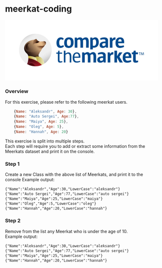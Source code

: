 # meerkat-coding

![alt text](./ctm-blue-logo.jpeg)

### Overview

For this exercise, please refer to the following meerkat users.

``` javascript
    {Name: "Aleksandr", Age: 30},
    {Name: "Auto Sergei", Age:77},
    {Name: "Maiya", Age: 25},
    {Name: "Oleg", Age: 5},
    {Name: "Hannah", Age: 20}
```

This exercise is split into multiple steps.  
Each step will require you to add or extract some information from the Meerkats dataset and print it on the console.

### Step 1
Create a new Class with the above list of Meerkats, and print it to the console
Example output:
```
{"Name":"Aleksandr","Age":30,"LowerCase":"aleksandr"}
{"Name":"Auto Sergei","Age":77,"LowerCase":"auto sergei"}
{"Name":"Maiya","Age":25,"LowerCase":"maiya"}
{"Name":"Oleg","Age":5,"LowerCase":"oleg"}
{"Name":"Hannah","Age":20,"LowerCase":"hannah"}
```

### Step 2
Remove from the list any Meerkat who is under the age of 10.  
Example output:  
```
{"Name":"Aleksandr","Age":30,"LowerCase":"aleksandr"}
{"Name":"Auto Sergei","Age":77,"LowerCase":"auto sergei"}
{"Name":"Maiya","Age":25,"LowerCase":"maiya"}
{"Name":"Hannah","Age":20,"LowerCase":"hannah"}
```

